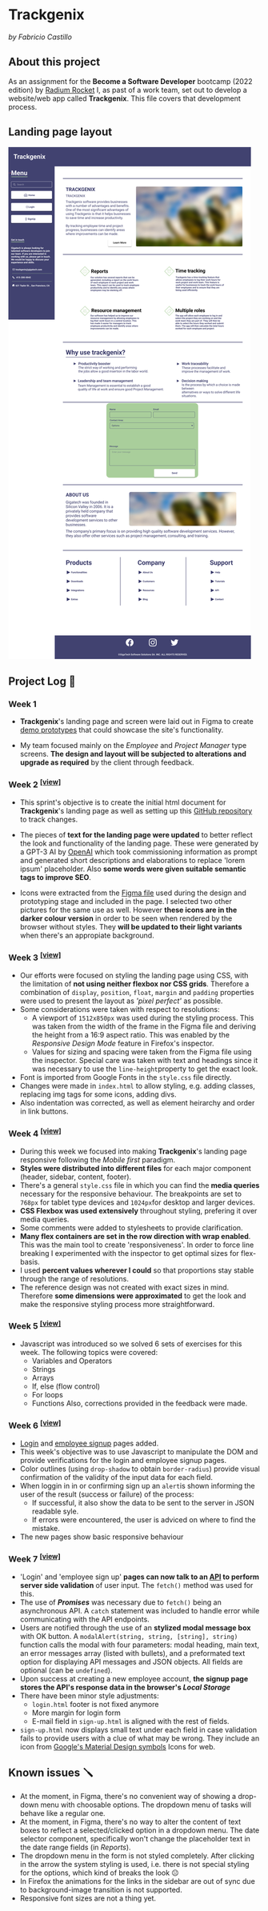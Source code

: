 # Trackgenix
_by Fabricio Castillo_

## About this project
As an assignment for the **Become a Software Developer**  bootcamp (2022 edition) by [Radium Rocket](https://radiumrocket.com/) I, as past of a work team, set out to develop a website/web app called **Trackgenix**. This file covers that development process.

## Landing page layout
<img src="semana-04/assets/img/landing-page.jpg">

## Project Log 📆

### Week 1

- **Trackgenix**'s landing page and screen were laid out in Figma to create [demo prototypes](https://www.figma.com/proto/2t7XPyK3dineUQt2Coyxj6/UI-kit-RR-BaSP-A?node-id=653%3A1345) that could showcase the site's functionality.

- My team focused mainly on the _Employee_ and _Project Manager_ type screens. **The design and layout will be subjected to alterations and upgrade as required** by the client through feedback.

### Week 2 <sup>[[view]](https://eyrent.github.io/BaSP-A2022-Etapa1/semana-02/index.html)</sup>

- This sprint's objective is to create the initial html document for **Trackgenix**'s landing page as well as setting up this [GitHub repository](https://github.com/eyrent/BaSP-A2022-Etapa1) to track changes.

- The pieces of **text for the landing page were updated** to better reflect the look and functionality of the landing page. These were generated by a GPT-3 AI by [OpenAI](https://beta.openai.com/playground) which took commissioning information as prompt and generated short descriptions and elaborations to replace 'lorem ipsum' placeholder. Also **some words were given suitable semantic tags to improve SEO**.

- Icons were extracted from the [Figma file](https://www.figma.com/file/2t7XPyK3dineUQt2Coyxj6/UI-kit-RR-BaSP-A) used during the design and prototyping stage and included in the page. I selected two other pictures for the same use as well. However **these icons are in the darker colour version** in order to be seen when rendered by the browser without styles. They **will be updated to their light variants** when there's an appropiate background.

### Week 3 <sup>[[view]](https://eyrent.github.io/BaSP-A2022-Etapa1/semana-03/index.html)</sup>
- Our efforts were focused on styling the landing page using CSS, with the limitation of **not using neither flexbox nor CSS grids**. Therefore a combination of `display`, `position`, `float`, `margin` and `padding` properties were used to present the layout as _'pixel perfect'_ as possible.
- Some considerations were taken with respect to resolutions:
    - A viewport of `1512x850px` was used during the styling process. This was taken from the width of the frame in the Figma file and deriving the height from a 16:9 aspect ratio. This was enabled by the _Responsive Design Mode_ feature in Firefox's inspector.
    - Values for sizing and spacing were taken from the Figma file using the inspector. Special care was taken with text and headings since it was necessary to use the `line-height`property to get the exact look.
- Font is imported from Google Fonts in the `style.css` file directly.
- Changes were made in `index.html` to allow styling, e.g. adding classes, replacing img tags for some icons, adding divs.
- Also indentation was corrected, as well as element heirarchy and order in link buttons.

### Week 4 <sup>[[view]](https://eyrent.github.io/BaSP-A2022-Etapa1/semana-04/index.html)</sup>

- During this week we focused into making **Trackgenix**'s landing page responsive following the _Mobile first_ paradigm.
- **Styles were distributed into different files** for each major component (header, sidebar, content, footer).
- There's a general `style.css` file in which you can find the **media queries** necessary for the responsive behaviour. The breakpoints are set to `768px` for tablet type devices and `1024px`for desktop and larger devices.
- **CSS Flexbox was used extensively** throughout styling, prefering it over media queries.
-  Some comments were added to stylesheets to provide clarification.
-  **Many flex containers are set in the row direction with wrap enabled**. This was the main tool to create 'responsiveness'. In order to force line breaking I experimented with the inspector to get optimal sizes for flex-basis.
-  I used **percent values wherever I could** so that proportions stay stable through the range of resolutions.
-  The reference design was not created with exact sizes in mind. Therefore **some dimensions were approximated** to get the look and make the responsive styling process more straightforward.

### Week 5 <sup>[[view]](https://eyrent.github.io/BaSP-A2022-Etapa1/semana-05/index.html)</sup>

- Javascript was introduced so we solved 6 sets of exercises for this week. The following topics were covered:
    - Variables and Operators
    - Strings
    - Arrays
    - If, else (flow control)
    - For loops
    - Functions
Also, corrections provided in the feedback were made.

### Week 6 <sup>[[view]](https://eyrent.github.io/BaSP-A2022-Etapa1/semana-06/views/index.html)</sup>
- [Login](https://eyrent.github.io/BaSP-A2022-Etapa1/semana-06/views/login.html) and [employee signup](https://eyrent.github.io/BaSP-A2022-Etapa1/semana-06/views/sign-up.html) pages added.
- This week's objective was to use Javascript to manipulate the DOM and provide verifications for the login and employee signup pages.
- Color outlines (using `drop-shadow` to obtain `border-radius`) provide visual confirmation of the validity of the input data for each field.
- When loggin in in or confirming sign up an `alert`is shown informing the user of the result (success or failure) of the process:
    - If successful, it also show the data to be sent to the server in JSON readable syle.
    - If errors were encountered, the user is adviced on where to find the mistake.
- The new pages show basic responsive behaviour

### Week 7 <sup>[[view]](https://eyrent.github.io/BaSP-A2022-Etapa1/semana-07/views/index.html)</sup>
- 'Login' and 'employee sign up' **pages can now talk to an [API](https://basp-m2022-api-rest-server.herokuapp.com) to perform server side validation** of user input. The `fetch()` method was used for this.
- The use of **_Promises_** was necessary due to `fetch()` being an asynchronous API. A `catch` statement was included to handle error while communicating with the API endpoints.
- Users are notified through the use of an **stylized modal message box** with OK button. A `modalAlert(string, string, [string], string)` function calls the modal with four parameters: modal heading, main text, an error messages array (listed with bullets), and a preformated text option for displaying API messages and JSON objects. All fields are optional (can be `undefined`).
- Upon success at creating a new employee account, **the signup page stores the API's response data in the browser's _Local Storage_**
- There have been minor style adjustments:
  - `login.html` footer is not fixed anymore
  - More margin for login form
  - E-mail field in `sign-up.html` is aligned with the rest of fields.
- `sign-up.html` now displays small text under each field in case validation fails to provide users with a clue of what may be wrong. They include an icon from [Google's Material Design symbols](https://fonts.google.com/icons) Icons for web.

## Known issues 🪛

- At the moment, in Figma, there's no convenient way of showing a drop-down menu with choosable options. The dropdown menu of tasks will behave like a regular one.
- At the moment, in Figma, there's no way to alter the content of text boxes to reflect a selected/clicked option in a dropdown menu. The date selector component, specifically won't change the placeholder text in the date range fields (in _Reports_).
- The dropdown menu in the form is not styled completely. After clicking in the arrow the system styling is used, i.e. there is not special styling for the options, which kind of breaks the look 😐
- In Firefox the animations for the links in the sidebar are out of sync due to background-image transition is not supported.
- Responsive font sizes are not a thing yet.